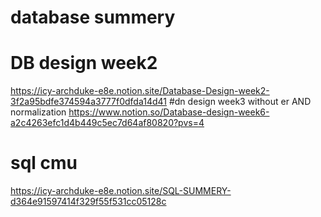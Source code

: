 # database summery

# DB design week2
https://icy-archduke-e8e.notion.site/Database-Design-week2-3f2a95bdfe374594a3777f0dfda14d41
#dn design week3 without er AND normalization
https://www.notion.so/Database-design-week6-a2c4263efc1d4b449c5ec7d64af80820?pvs=4
# sql cmu 
https://icy-archduke-e8e.notion.site/SQL-SUMMERY-d364e91597414f329f55f531cc05128c
